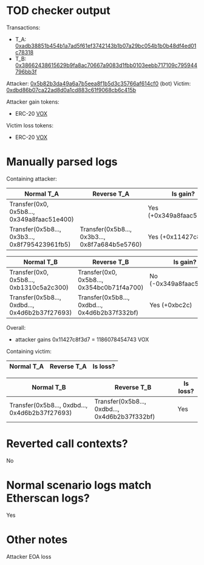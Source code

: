 # TOD checker output

Transactions:
- T_A: [0xadb38851b454b1a7ad5f61ef3742143b1b07a29bc054b1b0b48df4ed01c78318](https://etherscan.io/tx/0xadb38851b454b1a7ad5f61ef3742143b1b07a29bc054b1b0b48df4ed01c78318)
- T_B: [0x38662438615629b9fa8ac70667a9083d1fbb0103eebb717109c795944796bb3f](https://etherscan.io/tx/0x38662438615629b9fa8ac70667a9083d1fbb0103eebb717109c795944796bb3f)


Attacker: [0x5b82b3da49a6a7b5eea8f1b5d3c35766af614cf0](https://etherscan.io/address/0x5b82b3da49a6a7b5eea8f1b5d3c35766af614cf0) (bot)
Victim: [0xdbd86b07ca22ad8d0a1cd883c61f9068cb6c415b](https://etherscan.io/address/0xdbd86b07ca22ad8d0a1cd883c61f9068cb6c415b)

Attacker gain tokens:
- ERC-20 [VOX](https://etherscan.io/token/0x12d102f06da35cc0111eb58017fd2cd28537d0e1)

Victim loss tokens:
- ERC-20 [VOX](https://etherscan.io/token/0x12d102f06da35cc0111eb58017fd2cd28537d0e1)

# Manually parsed logs

Containing attacker:

| Normal T_A                                     | Reverse T_A                                    | Is gain?                 |
|------------------------------------------------|------------------------------------------------|--------------------------|
| Transfer(0x0, 0x5b8..., 0x349a8faac51e400)     |                                                | Yes (+0x349a8faac51e400) |
| Transfer(0x5b8..., 0x3b3..., 0x8f795423961fb5) | Transfer(0x5b8..., 0x3b3..., 0x8f7a684b5e5760) | Yes (+0x11427c837ab)     |

| Normal T_B                                     | Reverse T_B                                    | Is gain?                |
|------------------------------------------------|------------------------------------------------|-------------------------|
| Transfer(0x0, 0x5b8..., 0xb1310c5a2c300)       | Transfer(0x0, 0x5b8..., 0x354bc0b71f4a700)     | No (-0x349a8faac51e400) |
| Transfer(0x5b8..., 0xdbd..., 0x4d6b2b37f27693) | Transfer(0x5b8..., 0xdbd..., 0x4d6b2b37f332bf) | Yes (+0xbc2c)           |

Overall:
- attacker gains 0x11427c8f3d7 = 1186078454743 VOX

Containing victim:

| Normal T_A | Reverse T_A | Is loss? |
|------------|-------------|----------|

| Normal T_B                                     | Reverse T_B                                    | Is loss? |
|------------------------------------------------|------------------------------------------------|----------|
| Transfer(0x5b8..., 0xdbd..., 0x4d6b2b37f27693) | Transfer(0x5b8..., 0xdbd..., 0x4d6b2b37f332bf) | Yes      |


# Reverted call contexts?

No

# Normal scenario logs match Etherscan logs?

Yes

# Other notes

Attacker EOA loss
